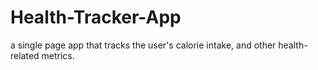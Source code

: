 # Health-Tracker-App
a single page app that tracks the user's calorie intake, and other health-related metrics. 
